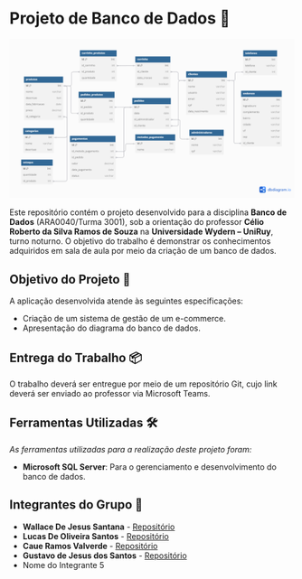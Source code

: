 # Projeto de Banco de Dados 🛒

<p align="center">
  <img src="./screenshot/diagrama.png" alt="Diagrama do Banco de Dados" width="900" />
</p>

Este repositório contém o projeto desenvolvido para a disciplina **Banco de Dados** (ARA0040/Turma 3001), sob a orientação do professor **Célio Roberto da Silva Ramos de Souza** na **Universidade Wydern – UniRuy**, turno noturno. O objetivo do trabalho é demonstrar os conhecimentos adquiridos em sala de aula por meio da criação de um banco de dados.

## Objetivo do Projeto 🎯

A aplicação desenvolvida atende às seguintes especificações:

- Criação de um sistema de gestão de um e-commerce.
- Apresentação do diagrama do banco de dados.

## Entrega do Trabalho 📦

O trabalho deverá ser entregue por meio de um repositório Git, cujo link deverá ser enviado ao professor via Microsoft Teams.

## Ferramentas Utilizadas 🛠️

*As ferramentas utilizadas para a realização deste projeto foram:*

- **Microsoft SQL Server**: Para o gerenciamento e desenvolvimento do banco de dados.

## Integrantes do Grupo 👥

- **Wallace De Jesus Santana** - [Repositório](https://github.com/wallacemt/projeto-de-banco-de-dados-ecommerce)
- **Lucas De Oliveira Santos** - [Repositório](https://github.com/Luccas094/projeto-bd-ecommerce)
- **Caue Ramos Valverde** - [Repositório](https://github.com/CaueKonceRamos/projeto-bd-ecommerce)
- **Gustavo de Jesus dos Santos** - [Repositório](https://github.com/Guszhk/Projeto-Banco-de-Dados-Ecommerce)
- Nome do Integrante 5

